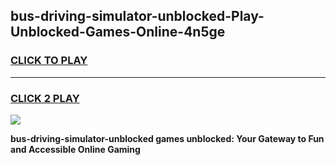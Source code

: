 
## bus-driving-simulator-unblocked-Play-Unblocked-Games-Online-4n5ge
<h3>
<a href="https://premium76.site?title=bus-driving-simulator-unblocked&ref=25A">CLICK TO PLAY</a></h3>
<hr>

<h3>
<a href="https://premium76.site?title=bus-driving-simulator-unblocked&ref=25A">CLICK 2 PLAY</a>
  
</h3>

<a href="https://premium76.site?title=bus-driving-simulator-unblocked&ref=25A"><img src="https://clearcache.store/games.png"></a>


**bus-driving-simulator-unblocked games unblocked: Your Gateway to Fun and Accessible Online Gaming**

